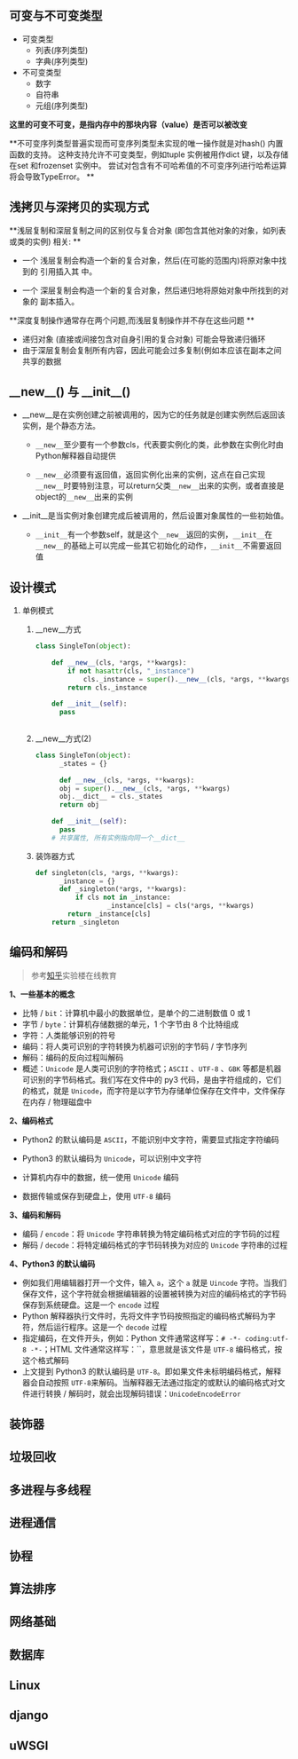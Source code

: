 ## 可变与不可变类型

* 可变类型
  * 列表(序列类型)
  * 字典(序列类型)
* 不可变类型
  * 数字
  * 自符串
  * 元组(序列类型)

**这里的可变不可变，是指内存中的那块内容（value）是否可以被改变**

**不可变序列类型普遍实现而可变序列类型未实现的唯一操作就是对hash() 内置函数的支持。 这种支持允许不可变类型，例如tuple 实例被用作dict 键，以及存储在set 和frozenset 实例中。 尝试对包含有不可哈希值的不可变序列进行哈希运算将会导致TypeError。 **

## 浅拷贝与深拷贝的实现方式

**浅层复制和深层复制之间的区别仅与复合对象 (即包含其他对象的对象，如列表或类的实例) 相关: **

* 一个 浅层复制会构造一个新的复合对象，然后(在可能的范围内)将原对象中找到的 引用插入其 中。 

* 一个 深层复制会构造一个新的复合对象，然后递归地将原始对象中所找到的对象的 副本插入。 

**深度复制操作通常存在两个问题,而浅层复制操作并不存在这些问题 **

* 递归对象 (直接或间接包含对自身引用的复合对象) 可能会导致递归循环 
* 由于深层复制会复制所有内容，因此可能会过多复制(例如本应该在副本之间共享的数据



##   \_\_new\_\_() 与 \_\_init\_\_()

* \_\_new\_\_是在实例创建之前被调用的，因为它的任务就是创建实例然后返回该实例，是个静态方法。

  * `__new__`至少要有一个参数cls，代表要实例化的类，此参数在实例化时由Python解释器自动提供

  * `__new__`必须要有返回值，返回实例化出来的实例，这点在自己实现`__new__`时要特别注意，可以return父类`__new__`出来的实例，或者直接是object的`__new__`出来的实例

* \_\_init\_\_是当实例对象创建完成后被调用的，然后设置对象属性的一些初始值。

  * `__init__`有一个参数self，就是这个`__new__`返回的实例，`__init__`在`__new__`的基础上可以完成一些其它初始化的动作，`__init__`不需要返回值



## 设计模式

1. 单例模式

   1. \_\_new\_\_方式

      ```python
      class SingleTon(object):
          
          def __new__(cls, *args, **kwargs):
              if not hasattr(cls, "_instance")
                  cls._instance = super().__new__(cls, *args, **kwargs)
              return cls._instance
            
          def __init__(self):
            pass
          
      ```

   2. \_\_new\_\_方式(2)

      ```python
      class SingleTon(object):
      		_states = {}
        
        	def __new__(cls, *args, **kwargs):
            obj = super().__new__(cls, *args, **kwargs)
            obj.__dict__ = cls._states
            return obj
          
          def __init__(self):
            pass
          # 共享属性, 所有实例指向同一个__dict__
      ```

      

   3. 装饰器方式

      ```python
      def singleton(cls, *args, **kwargs):
        	_instance = {}
        	def _singleton(*args, **kwargs):
          		if cls not in _instance:
            			_instance[cls] = cls(*args, **kwargs)
              return _instance[cls]
          return _singleton
      ```

## 编码和解码

> 参考[知乎](https://zhuanlan.zhihu.com/p/38293267)实验楼在线教育

**1、一些基本的概念**

- 比特 / `bit`：计算机中最小的数据单位，是单个的二进制数值 0 或 1
- 字节 / `byte`：计算机存储数据的单元，1 个字节由 8 个比特组成
- 字符：人类能够识别的符号
- 编码：将人类可识别的字符转换为机器可识别的字节码 / 字节序列
- 解码：编码的反向过程叫解码
- 概述：`Unicode` 是人类可识别的字符格式；`ASCII` 、`UTF-8` 、`GBK` 等都是机器可识别的字节码格式。我们写在文件中的 py3 代码，是由字符组成的，它们的格式，就是 `Unicode`，而字符是以字节为存储单位保存在文件中，文件保存在内存 / 物理磁盘中

**2、编码格式**

* Python2 的默认编码是 `ASCII`，不能识别中文字符，需要显式指定字符编码

* Python3 的默认编码为 `Unicode`，可以识别中文字符

* 计算机内存中的数据，统一使用 `Unicode` 编码

* 数据传输或保存到硬盘上，使用 `UTF-8` 编码

**3、编码和解码**

- 编码 / `encode`：将 `Unicode` 字符串转换为特定编码格式对应的字节码的过程
- 解码 / `decode`：将特定编码格式的字节码转换为对应的 `Unicode` 字符串的过程

**4、Python3 的默认编码**

- 例如我们用编辑器打开一个文件，输入 `a`，这个 `a` 就是 `Uincode` 字符。当我们保存文件，这个字符就会根据编辑器的设置被转换为对应的编码格式的字节码保存到系统硬盘。这是一个 `encode` 过程
- Python 解释器执行文件时，先将文件字节码按照指定的编码格式解码为字符，然后运行程序。这是一个 `decode` 过程
- 指定编码，在文件开头，例如：Python 文件通常这样写：`# -*- coding:utf-8 -*-`；HTML 文件通常这样写：``，意思就是该文件是 `UTF-8` 编码格式，按这个格式解码
- 上文提到 Python3 的默认编码是 `UTF-8`。即如果文件未标明编码格式，解释器会自动按照 `UTF-8`来解码。当解释器无法通过指定的或默认的编码格式对文件进行转换 / 解码时，就会出现解码错误：`UnicodeEncodeError`

## 装饰器



## 垃圾回收



## 多进程与多线程



## 进程通信



## 协程



## 算法排序



## 网络基础



## 数据库



## Linux



## django



## uWSGI



## 